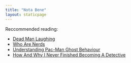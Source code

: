 ```yaml
---
title: "Nota Bene"
layout: staticpage
---
```


Reccommended reading:

* [Dead Man Laughing](https://www.newyorker.com/magazine/2008/12/22/dead-man-laughing)
* [Who Are Nerds](https://popula.com/2019/04/04/what-are-nerds/)
* [Understanding Pac-Man Ghost Behaviour](http://gameinternals.com/understanding-pac-man-ghost-behavior)
* [How And Why I Never Finished Becoming A Detective](http://www.actionbutton.net/?p=3272)


